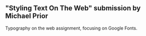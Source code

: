 
"Styling Text On The Web" submission by Michael Prior
------------------------------------------------------
Typography on the web assignment, focusing on Google
Fonts. 
